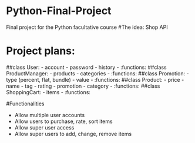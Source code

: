# Python-Final-Project
Final project for the Python facultative course
#The idea:
Shop API

# Project plans:
##class User:
	- account
	- password
	- history
	- :functions:
##class ProductManager:
	- products
	- categories
	- :functions:
##class Promotion:
	- type (percent, flat, bundle)
	- value
	- :functions:
##class Product:
	- price
	- name
	- tag
	- rating
	- promotion
	- category
	- :functions:
##class ShoppingCart:
	- items
	- :functions:

#Functionalities
- Allow multiple user accounts
- Allow users to purchase, rate, sort items
- Allow super user access
- Allow super users to add, change, remove items
